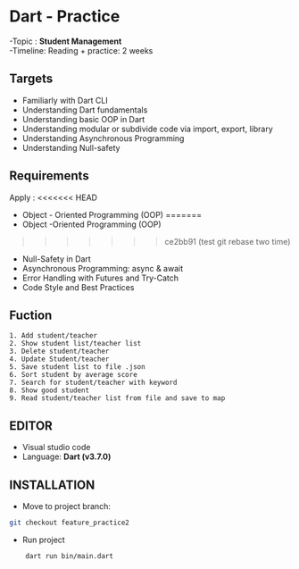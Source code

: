 # Dart - Practice

-Topic : **Student Management**\
-Timeline: Reading + practice:  2 weeks

## Targets
- Familiarly with Dart CLI
- Understanding Dart fundamentals 
- Understanding basic OOP in Dart
- Understanding modular or subdivide code via import, export, library
- Understanding Asynchronous Programming
- Understanding Null-safety

## Requirements
 Apply :
<<<<<<< HEAD
- Object - Oriented Programming (OOP)
=======
- Object -Oriented Programming (OOP)
>>>>>>> ce2bb91 (test git rebase two time)
- Null-Safety in Dart
- Asynchronous Programming: async & await
- Error Handling with Futures and Try-Catch
- Code Style and Best Practices


## Fuction

    1. Add student/teacher
    2. Show student list/teacher list
    3. Delete student/teacher
    4. Update Student/teacher
    5. Save student list to file .json
    6. Sort student by average score
    7. Search for student/teacher with keyword
    8. Show good student
    9. Read student/teacher list from file and save to map

## EDITOR
- Visual studio code
- Language: **Dart (v3.7.0)** 

## INSTALLATION

- Move to project branch: 

```bash 
git checkout feature_practice2
 ```

- Run project
```bash 
    dart run bin/main.dart
```




